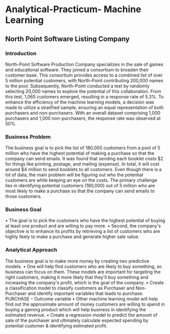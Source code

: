# Analytical-Practicum- Machine Learning
## North Point Software Listing Company
### Introduction
North-Point Software Production Company specializes in the sale of games and educational software. They joined a consortium to broaden their customer base. This consortium provides access to a combined list of over 5 million potential customers, with North-Point contributing 200,000 names to the pool. Subsequently, North-Point conducted a test by randomly selecting 20,000 names to explore the potential of this collaboration. From this test, 1,065 customers emerged, resulting in a response rate of 5.3%. To enhance the efficiency of the machine learning models, a decision was made to utilize a stratified sample, ensuring an equal representation of both purchasers and non-purchasers. With an overall dataset comprising 1,000 purchasers and 1,000 non-purchasers, the response rate was observed at 50%.
### Business Problem
The business goal is to pick the list of 180,000 customers from a pool of 5 million who have the highest potential of making a purchase so that the company can send emails. It was found that sending each booklet costs $2 for things like printing, postage, and mailing (expense). In total, it will cost around $4 million to send booklets to all customers. Even though there is a lot of data, the main problem will be figuring out who the potential customers are while keeping an eye on the costs. The primary challenge lies in identifying potential customers (180,000) out of 5 million who are most likely to make a purchase so that the company can send emails to those customers.
### Business Goal
•	The goal is to pick the customers who have the highest potential of buying at least one product and are willing to pay more.
•	Second, the company's objective is to enhance its profits by retrieving a list of customers who are highly likely to make a purchase and generate higher sale value.
### Analytical Approach 
The business goal is to make more money by creating two predictive models. 
•	One will help find customers who are likely to buy something, so business can focus on them. These models are important for targeting the right customers, making it more likely that they'll buy something and increasing the company's profit, which is the goal of the company.
  • Create a classification model to classify customers as Purchaser and Non-Purchaser and identify important variables that leads to purchase. PURCHASE – Outcome variable
•	Other machine learning model will help find out the approximate amount of money customers are willing to spend in buying a gaming product which will help business in identifying the estimated revenue.
  • Create a regression model to predict the amount of sale of the purchaser and ultimately calculate expected spending by potential customer & identifying estimated profit.
